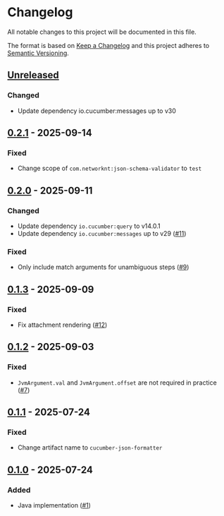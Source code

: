 # Changelog

All notable changes to this project will be documented in this file.

The format is based on [Keep a Changelog](https://keepachangelog.com/en/1.0.0/)
and this project adheres to [Semantic Versioning](https://semver.org/spec/v2.0.0.html).

## [Unreleased]
### Changed
- Update dependency io.cucumber:messages up to v30

## [0.2.1] - 2025-09-14
### Fixed
- Change scope of `com.networknt:json-schema-validator` to `test`

## [0.2.0] - 2025-09-11
### Changed
- Update dependency `io.cucumber:query` to v14.0.1
- Update dependency `io.cucumber:messages` up to v29 ([#11](https://github.com/cucumber/cucumber-json-formatter/pull/11))

### Fixed
- Only include match arguments for unambiguous steps ([#9](https://github.com/cucumber/cucumber-json-formatter/pull/9))

## [0.1.3] - 2025-09-09
### Fixed
- Fix attachment rendering ([#12](https://github.com/cucumber/cucumber-json-formatter/pull/7))

## [0.1.2] - 2025-09-03
### Fixed
- `JvmArgument.val` and `JvmArgument.offset` are not required in practice  ([#7](https://github.com/cucumber/cucumber-json-formatter/pull/7))

## [0.1.1] - 2025-07-24
### Fixed
- Change artifact name to `cucumber-json-formatter`

## [0.1.0] - 2025-07-24
### Added
- Java implementation ([#1](https://github.com/cucumber/cucumber-json-formatter/pull/1))

[Unreleased]: https://github.com/cucumber/cucumber-json-formatter/compare/v0.2.1...HEAD
[0.2.1]: https://github.com/cucumber/cucumber-json-formatter/compare/v0.2.0...v0.2.1
[0.2.0]: https://github.com/cucumber/cucumber-json-formatter/compare/v0.1.3...v0.2.0
[0.1.3]: https://github.com/cucumber/cucumber-json-formatter/compare/v0.1.2...v0.1.3
[0.1.2]: https://github.com/cucumber/cucumber-json-formatter/compare/v0.1.1...v0.1.2
[0.1.1]: https://github.com/cucumber/cucumber-json-formatter/compare/v0.1.0...v0.1.1
[0.1.0]: https://github.com/cucumber/cucumber-json-formatter/compare/6a8e0a16c2a96c1c134cf9f39604ec0b4afaaf9e...v0.1.0
